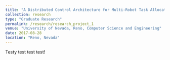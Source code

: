 ```yaml
---
title: "A Distributed Control Architecture for Multi-Robot Task Allocation"
collection: research
type: "Graduate Research"
permalink: /research/research_project_1
venue: "University of Nevada, Reno, Computer Science and Engineering"
date: 2017-08-28
location: "Reno, Nevada"
---
```


Testy test test test!